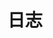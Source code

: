 ---
title: 日志
sidebar_label: 日志
hide_title: false
hide_table_of_contents: false
custom_edit_url: null
---